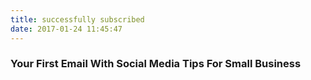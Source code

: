 ```yaml
---
title: successfully subscribed
date: 2017-01-24 11:45:47
---
```

### Your First Email With Social Media Tips For Small Business
